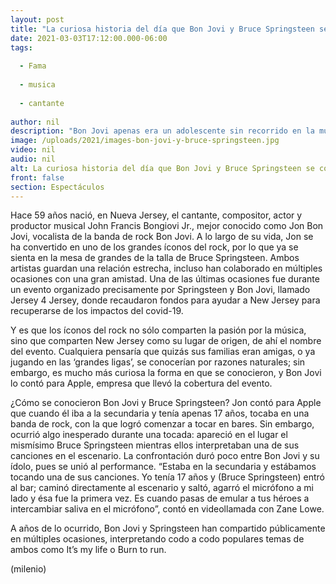 ```yaml
---
layout: post
title: "La curiosa historia del día que Bon Jovi y Bruce Springsteen se conocieron"
date: 2021-03-03T17:12:00.000-06:00
tags:
  
  - Fama
  
  - musica
  
  - cantante
  
author: nil
description: "Bon Jovi apenas era un adolescente sin recorrido en la música cuando conoció y compartió escenario con el ícono Bruce Springsteen. "
image: /uploads/2021/images-bon-jovi-y-bruce-springsteen.jpg
video: nil
audio: nil
alt: La curiosa historia del día que Bon Jovi y Bruce Springsteen se conocieron
front: false
section: Espectáculos
---
```


Hace 59 años nació, en Nueva Jersey, el cantante, compositor, actor y productor musical John Francis Bongiovi Jr., mejor conocido como Jon Bon Jovi, vocalista de la banda de rock Bon Jovi. A lo largo de su vida, Jon se ha convertido en uno de los grandes íconos del rock, por lo que ya se sienta en la mesa de grandes de la talla de Bruce Springsteen. Ambos artistas guardan una relación estrecha, incluso han colaborado en múltiples ocasiones con una gran amistad. Una de las últimas ocasiones fue durante un evento organizado precisamente por Springsteen y Bon Jovi, llamado Jersey 4 Jersey, donde recaudaron fondos para ayudar a New Jersey para recuperarse de los impactos del covid-19.

Y es que los íconos del rock no sólo comparten la pasión por la música, sino que comparten New Jersey como su lugar de origen, de ahí el nombre del evento. Cualquiera pensaría que quizás sus familias eran amigas, o ya jugando en las ‘grandes ligas’, se conocerían por razones naturales; sin embargo, es mucho más curiosa la forma en que se conocieron, y Bon Jovi lo contó para Apple, empresa que llevó la cobertura del evento. 

¿Cómo se conocieron Bon Jovi y Bruce Springsteen? Jon contó para Apple que cuando él iba a la secundaria y tenía apenas 17 años, tocaba en una banda de rock, con la que logró comenzar a tocar en bares. Sin embargo, ocurrió algo inesperado durante una tocada: apareció en el lugar el mismísimo Bruce Springsteen mientras ellos interpretaban una de sus canciones en el escenario. La confrontación duró poco entre Bon Jovi y su ídolo, pues se unió al performance. “Estaba en la secundaria y estábamos tocando una de sus canciones. Yo tenía 17 años y (Bruce Springsteen) entró al bar; caminó directamente al escenario y saltó, agarró el micrófono a mi lado y ésa fue la primera vez. Es cuando pasas de emular a tus héroes a intercambiar saliva en el micrófono”, contó en videollamada con Zane Lowe. 

A años de lo ocurrido, Bon Jovi y Springsteen han compartido públicamente en múltiples ocasiones, interpretando codo a codo populares temas de ambos como It’s my life o Burn to run. 

(milenio)